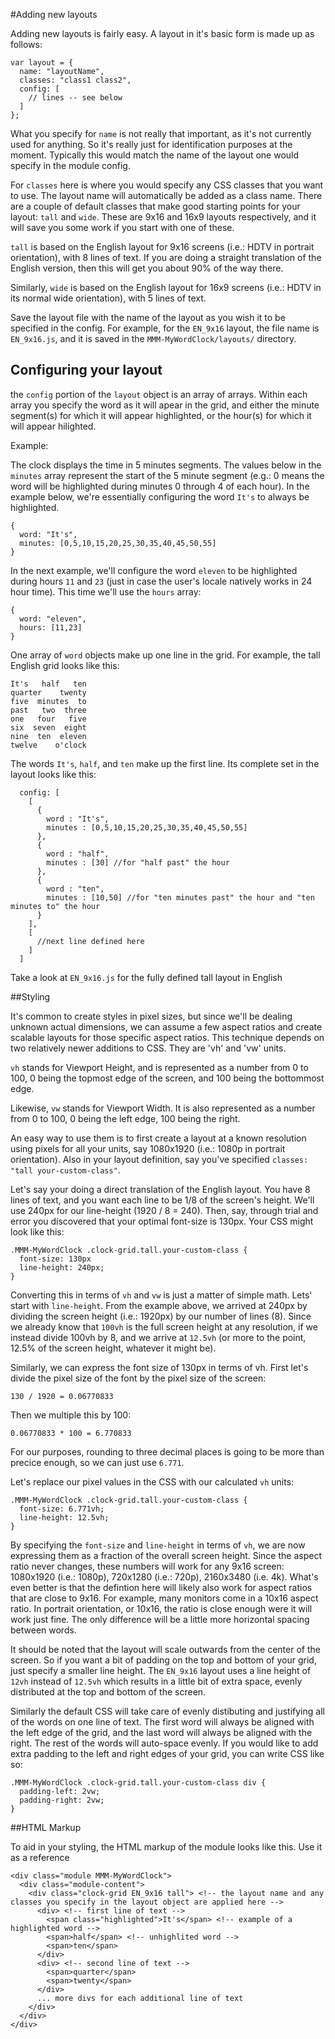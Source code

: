 #Adding new layouts

Adding new layouts is fairly easy.  A layout in it's basic form is made up as follows:

```
var layout = {
  name: "layoutName",
  classes: "class1 class2",
  config: [
    // lines -- see below
  ]
};
```

What you specify for `name` is not really that important, as it's not currently used for anything.
So it's really just for identification purposes at the moment.  Typically this would match the
name of the layout one would specify in the module config.

For `classes` here is where you would specify any CSS classes that you want to use.  The layout
name will automatically be added as a class name.  There are a couple of default classes that make
good starting points for your layout: `tall` and `wide`.  These are 9x16 and 16x9 layouts respectively, 
and it will save you some work if you start with one of these.

`tall` is based on the English layout for 9x16 screens (i.e.: HDTV in portrait orientation), with 8
lines of text.  If you are doing a straight translation of the English version, then this will get you
about 90% of the way there.

Similarly, `wide` is based on the English layout for 16x9 screens (i.e.: HDTV in its normal wide
orientation), with 5 lines of text.

Save the layout file with the name of the layout as you wish it to be specified in the config.
For example, for the `EN_9x16` layout, the file name is `EN_9x16.js`, and it is saved in the
`MMM-MyWordClock/layouts/` directory.

## Configuring your layout

the `config` portion of the `layout` object is an array of arrays.  Within each array you specify
the word as it will apear in the grid, and either the minute segment(s) for which it will appear 
highlighted, or the hour(s) for which it will appear hilighted.

Example:

The clock displays the time in 5 minutes segments.  The values below in the `minutes` array represent
the start of the 5 minute segment (e.g.: 0 means the word will be highlighted during minutes 0 through 
4 of each hour).  In the example below, we're essentially configuring the word `It's` to always be
highlighted.
```
{
  word: "It's",
  minutes: [0,5,10,15,20,25,30,35,40,45,50,55]
}
```

In the next example, we'll configure the word `eleven` to be highlighted during hours `11` and `23`
(just in case the user's locale natively works in 24 hour time).  This time we'll use the `hours`
array:
```
{
  word: "eleven",
  hours: [11,23]
}
```

One array of `word` objects make up one line in the grid.  For example, the tall English grid looks
like this:

```
It's   half   ten
quarter    twenty
five  minutes  to
past   two  three
one   four   five
six  seven  eight
nine  ten  eleven
twelve    o'clock
```

The words `It's`, `half`, and `ten` make up the first line.  Its complete set in the layout looks
like this:

```
  config: [
    [
      {
        word : "It's",
        minutes : [0,5,10,15,20,25,30,35,40,45,50,55]
      },
      {
        word : "half",
        minutes : [30] //for "half past" the hour
      },
      {
        word : "ten",
        minutes : [10,50] //for "ten minutes past" the hour and "ten minutes to" the hour
      }
    ],
    [
      //next line defined here
    ]
  ]
```

Take a look at `EN_9x16.js` for the fully defined tall layout in English


##Styling

It's common to create styles in pixel sizes, but since we'll be dealing unknown actual dimensions, we
can assume a few aspect ratios and create scalable layouts for those specific aspect ratios.  This
technique depends on two relatively newer additions to CSS.  They are 'vh' and 'vw' units.

`vh` stands for Viewport Height, and is represented as a number from 0 to 100, 0 being the topmost
edge of the screen, and 100 being the bottommost edge.

Likewise, `vw` stands for Viewport Width.  It is also represented as a number from 0 to 100, 0
being the left edge, 100 being the right.

An easy way to use them is to first create a layout at a known resolution using pixels for all your
units, say 1080x1920 (i.e.: 1080p in portrait orientation).  Also in your layout definition, say 
you've specified `classes: "tall your-custom-class"`.

Let's say your doing a direct translation of the English layout.  You have 8 lines of text, and you
want each line to be 1/8 of the screen's height.  We'll use 240px for our line-height (1920 / 8 = 240).
Then, say, through trial and error you discovered that your optimal font-size is 130px.  Your CSS might
look like this:

```
.MMM-MyWordClock .clock-grid.tall.your-custom-class {  
  font-size: 130px
  line-height: 240px;
}
```

Converting this in terms of `vh` and `vw` is just a matter of simple math.  Lets' start with `line-height`.
From the example above, we arrived at 240px by dividing the screen height (i.e.: 1920px) by our number of
lines (8).  Since we already know that `100vh` is the full screen height at any resolution, if we instead
divide 100vh by 8, and we arrive at `12.5vh` (or more to the point, 12.5% of the screen height, whatever
it might be).

Similarly, we can express the font size of 130px in terms of vh. First let's divide the pixel size of the
font by the pixel size of the screen:

`130 / 1920 = 0.06770833`

Then we multiple this by 100:

`0.06770833 * 100 = 6.770833`

For our purposes, rounding to three decimal places is going to be more than precice enough, so we can just
use `6.771`.

Let's replace our pixel values in the CSS with our calculated `vh` units:

```
.MMM-MyWordClock .clock-grid.tall.your-custom-class {  
  font-size: 6.771vh;
  line-height: 12.5vh;
}
```

By specifying the `font-size` and `line-height` in terms of `vh`, we are now expressing them as a fraction
of the overall screen height.  Since the aspect ratio never changes, these numbers will work for any 9x16
screen: 1080x1920 (i.e.: 1080p), 720x1280 (i.e.: 720p), 2160x3480 (i.e. 4k).  What's even better is that
the defintion here will likely also work for aspect ratios that are close to 9x16.  For example, many
monitors come in a 10x16 aspect ratio.  In portrait orientation, or 10x16, the ratio is close enough were
it will work just fine.  The only difference will be a little more horizontal spacing between words.

It should be noted that the layout will scale outwards from the center of the screen. So if you want a bit of
padding on the top and bottom of your grid, just specify a smaller line height.  The `EN_9x16` layout uses a
line height of `12vh` instead of `12.5vh` which results in a little bit of extra space, evenly distributed
at the top and bottom of the screen.

Similarly the default CSS will take care of evenly distibuting and justifying all of the words on one line of
text.  The first word will always be aligned with the left edge of the grid, and the last word will always
be aligned with the right.  The rest of the words will auto-space evenly.  If you would like to add extra
padding to the left and right edges of your grid, you can write CSS like so:

```
.MMM-MyWordClock .clock-grid.tall.your-custom-class div {
  padding-left: 2vw;
  padding-right: 2vw;
}
```

##HTML Markup

To aid in your styling, the HTML markup of the module looks like this.  Use it as a reference

```
<div class="module MMM-MyWordClock">
  <div class="module-content">
    <div class="clock-grid EN_9x16 tall"> <!-- the layout name and any classes you specify in the layout object are applied here -->
      <div> <!-- first line of text -->
        <span class="highlighted">It's</span> <!-- example of a highlighted word -->
        <span>half</span> <!-- unhighlited word -->
        <span>ten</span>
      </div>
      <div> <!-- second line of text -->
        <span>quarter</span>
        <span>twenty</span>
      </div>
      ... more divs for each additional line of text
    </div>
  </div>
</div>
```

